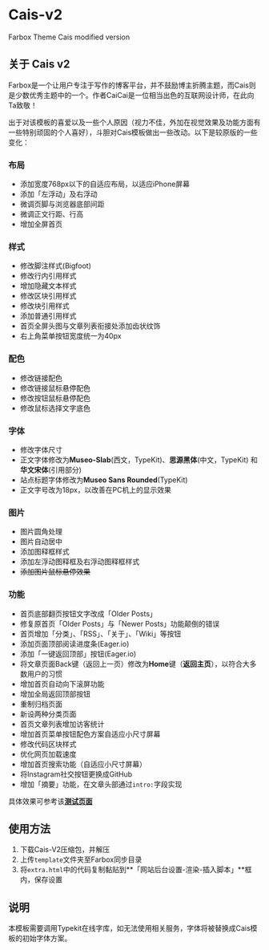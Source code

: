 # Cais-v2
Farbox Theme Cais modified version

## 关于 Cais v2      

Farbox是一个让用户专注于写作的博客平台，并不鼓励博主折腾主题，而Cais则是少数优秀主题中的一个。作者CaiCai是一位相当出色的互联网设计师，在此向Ta致敬！     

出于对该模板的喜爱以及一些个人原因（视力不佳，外加在视觉效果及功能方面有一些特别顽固的个人喜好），斗胆对Cais模板做出一些改动。以下是较原版的一些变化：    

### 布局  
- 添加宽度768px以下的自适应布局，以适应iPhone屏幕  
- 添加「左浮动」及右浮动 
- 微调页脚与浏览器底部间距  
- 微调正文行距、行高    
- 增加全屏首页      

### 样式  
- 修改脚注样式(Bigfoot)  
- 修改行内引用样式  
- 增加隐藏文本样式  
- 修改区块引用样式  
- 修改块引用样式  
- 添加普通引用样式    
- 首页全屏头图与文章列表衔接处添加齿状纹饰      
- 右上角菜单按钮宽度统一为40px      

### 配色  
- 修改链接配色  
- 修改链接鼠标悬停配色  
- 修改按钮鼠标悬停配色  
- 修改鼠标选择文字底色  

### 字体  
- 修改字体尺寸  
- 正文字体修改为**Museo-Slab**(西文，TypeKit)、**思源黑体**(中文，TypeKit)  和**华文宋体**(引用部分)  
- 站点标题字体修改为**Museo Sans Rounded**(TypeKit)    
- 正文字号改为18px，以改善在PC机上的显示效果    

### 图片  
- 图片圆角处理  
- 图片自动居中  
- 添加图释框样式  
- 添加左浮动图释框及右浮动图释框样式  
- <del>添加图片鼠标悬停效果</del>  
              
### 功能  
- 首页底部翻页按钮文字改成「Older Posts」  
- 修复原首页「Older Posts」与「Newer Posts」功能颠倒的错误  
- 首页增加「分类」、「RSS」、「关于」、「Wiki」等按钮  
- 添加页面顶部阅读进度条(Eager.io)  
- 添加「一键返回顶部」按钮(Eager.io)    
- 将文章页面Back键（返回上一页）修改为**Home**键（**返回主页**），以符合大多数用户的习惯                            
- 增加首页自动向下滚屏功能            
- 增加全局返回顶部按钮              
- 重制归档页面        
- 新设两种分类页面         
- 首页文章列表增加访客统计         
- 增加首页菜单按钮配色方案自适应小尺寸屏幕     
- 修改代码区块样式          
- 优化网页加载速度    
- 增加首页搜索功能（自适应小尺寸屏幕）               
- 将Instagram社交按钮更换成GitHub          
- 增加「摘要」功能，在文章头部通过`intro:`字段实现         

具体效果可参考该[**测试页面**][1]           

## 使用方法       

1. 下载Cais-V2压缩包，并解压      
2. 上传`template`文件夹至Farbox同步目录      
3. 将`extra.html`中的代码复制黏贴到**「网站后台设置-渲染-插入脚本」**框内，保存设置         

## 说明    

本模板需要调用Typekit在线字库，如无法使用相关服务，字体将被替换成Cais模板的初始字体方案。         


[1]:	http://lanieldev.com/post/webkai-fa/lorem2
